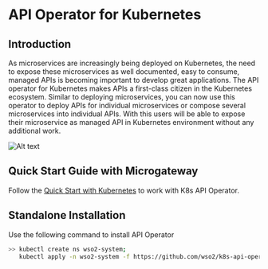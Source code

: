 # API Operator for Kubernetes

## Introduction

As microservices are increasingly being deployed on Kubernetes, the need to expose these microservices as well
documented, easy to consume, managed APIs is becoming important to develop great applications.
The API operator for Kubernetes makes APIs a first-class citizen in the Kubernetes ecosystem.
Similar to deploying microservices, you can now use this operator to deploy APIs for individual microservices or
compose several microservices into individual APIs. With this users will be able to expose their microservice
as managed API in Kubernetes environment without any additional work.


![Alt text](docs/images/K8s-API-Operator.png?raw=true "K8s API Operator")

## Quick Start Guide with Microgateway

Follow the [Quick Start with Kubernetes](https://apim.docs.wso2.com/en/next/publish/api-microgateway/quick-start-with-kubernetes/)
to work with K8s API Operator.

## Standalone Installation

Use the following command to install API Operator

```sh
>> kubectl create ns wso2-system;
   kubectl apply -n wso2-system -f https://github.com/wso2/k8s-api-operator/releases/download/v2.0.0-alpha/api-operator-configs.yaml
```
